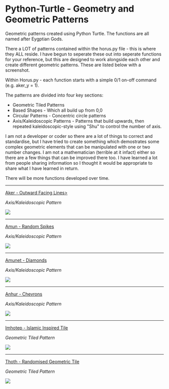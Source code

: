# Python-Turtle - Geometry and Geometric Patterns

Geometric patterns created using Python Turtle. The functions are all named after Eygptian Gods.

There a LOT of patterns contained within the horus.py file - this is where they ALL reside. I have begun to seperate these out into seperate functions for your reference, but this are designed to work alongside each other and create different geometric patterns. These are listed below with a screenshot.

Within Horus.py - each function starts with a simple 0/1 on-off command (e.g. aker_y = 1).

The patterns are divided into four key sections:

 - Geometric Tiled Patterns
 - Based Shapes - Which all build up from 0,0
 - Circular Patterns - Concentric circle patterns
 - Axis/Kaleidoscopic Patterns - Patterns that build upwards, then repeated kaleidoscopic-style using "Shu" to control the number of axis. 

I am not a developer or coder so there are a lot of things to correct and standardise, but I have tried to create something which demostrates some complex geometric elements that can be manipulated with one or two number changes. I am not a mathematician (terrible at it infact) either so there are a few things that can be improved there too. I have learned a lot from people sharing information so I thought it would be appropriate to share what I have learned in return.

There will be more functions developed over time.

<hr>

<a href="https://github.com/osiris77/Python-Turtle---Geometry/blob/master/aker.py">Aker - Outward Facing Lines></a>

<i>Axis/Kaleidoscopic Pattern</i>

<img src="https://raw.githubusercontent.com/osiris77/Python-Turtle---Geometry/master/screenshots/aker.png">

<hr>

<a href="https://github.com/osiris77/Python-Turtle---Geometry/blob/master/amun.py">Amun - Random Spikes</a>

<i>Axis/Kaleidoscopic Pattern</i>

<img src="https://raw.githubusercontent.com/osiris77/Python-Turtle---Geometry/master/screenshots/amun.png">

<hr>

<a href="https://github.com/osiris77/Python-Turtle---Geometry/blob/master/amunet.py">Amunet - Diamonds</a>

<i>Axis/Kaleidoscopic Pattern</i>

<img src="https://raw.githubusercontent.com/osiris77/Python-Turtle---Geometry/master/screenshots/amunet.png">

<hr>

<a href="https://github.com/osiris77/Python-Turtle---Geometry/blob/master/anhur.py">Anhur - Chevrons</a>

<i>Axis/Kaleidoscopic Pattern</i>

<img src="https://github.com/osiris77/Python-Turtle---Geometry/blob/master/screenshots/anhur.png">

<hr>

<a href="https://github.com/osiris77/Python-Turtle---Geometry/blob/master/imhotep.py">Imhotep - Islamic Inspired Tile</a>

<i>Geometric Tiled Pattern</i>

<img src="https://raw.githubusercontent.com/osiris77/Python-Turtle---Geometry/master/screenshots/imhotep.jpg">

<hr>

<a href="https://github.com/osiris77/Python-Turtle---Geometry/blob/master/thoth.py">Thoth - Randomised Geometric Tile</a>

<i>Geometric Tiled Pattern</i>

<img src="https://raw.githubusercontent.com/osiris77/Python-Turtle---Geometry/master/screenshots/thoth.png">








